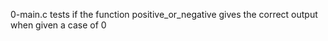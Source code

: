 0-main.c tests if the function positive_or_negative gives the correct output when given a case of 0
